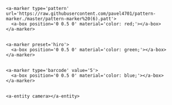 <!doctype HTML>
<html>
<script src="https://aframe.io/releases/0.6.0/aframe.min.js"></script>
<script src="https://jeromeetienne.github.io/AR.js/aframe/build/aframe-ar.js"></script>
<body style='margin : 0px; overflow: hidden;'>
  <a-scene embedded arjs='sourceType: webcam;'>

    <a-marker type='pattern' url='https://raw.githubusercontent.com/pavel4701/pattern-marker./master/pattern-marker%20(6).patt'>
      <a-box position='0 0.5 0' material='color: red;'></a-box>
    </a-marker>


    <a-marker preset='hiro'>
      <a-box position='0 0.5 0' material='color: green;'></a-box>
    </a-marker>


    <a-marker type='barcode' value='5'>
      <a-box position='0 0.5 0' material='color: blue;'></a-box>
    </a-marker>


    <a-entity camera></a-entity>
  </a-scene>
</body>
</html>
